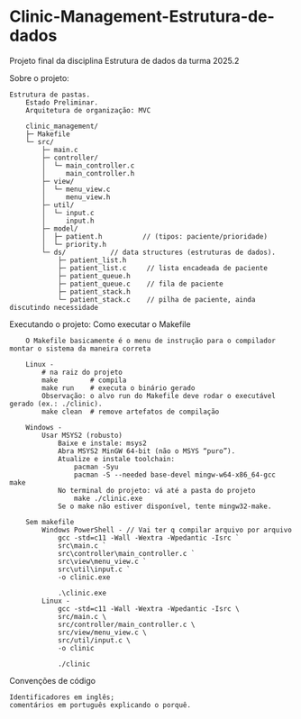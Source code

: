 # Clinic-Management-Estrutura-de-dados
Projeto final da disciplina Estrutura de dados da turma 2025.2  

Sobre o projeto:
    

    Estrutura de pastas.
        Estado Preliminar.
        Arquitetura de organização: MVC

        clinic_management/
        ├─ Makefile
        └─ src/
            ├─ main.c
            ├─ controller/
            │  └─ main_controller.c
            │     main_controller.h
            ├─ view/
            │  └─ menu_view.c
            │     menu_view.h
            ├─ util/
            │  └─ input.c
            │     input.h
            ├─ model/
            │  ├─ patient.h          // (tipos: paciente/prioridade) 
            │  └─ priority.h
            └─ ds/           // data structures (estruturas de dados).
                ├─ patient_list.h     
                ├─ patient_list.c     // lista encadeada de paciente 
                ├─ patient_queue.h   
                ├─ patient_queue.c    // fila de paciente 
                ├─ patient_stack.h    
                └─ patient_stack.c    // pilha de paciente, ainda discutindo necessidade


Executando o projeto:
    Como executar o Makefile

        O Makefile basicamente é o menu de instrução para o compilador montar o sistema da maneira correta

        Linux -
            # na raiz do projeto
            make        # compila
            make run    # executa o binário gerado
            Observação: o alvo run do Makefile deve rodar o executável gerado (ex.: ./clinic).
            make clean  # remove artefatos de compilação

        Windows -
            Usar MSYS2 (robusto)
                Baixe e instale: msys2
                Abra MSYS2 MinGW 64-bit (não o MSYS “puro”).
                Atualize e instale toolchain:
                    pacman -Syu
                    pacman -S --needed base-devel mingw-w64-x86_64-gcc make
                No terminal do projeto: vá até a pasta do projeto 
                    make ./clinic.exe
                Se o make não estiver disponível, tente mingw32-make.

        Sem makefile
            Windows PowerShell - // Vai ter q compilar arquivo por arquivo
                gcc -std=c11 -Wall -Wextra -Wpedantic -Isrc `
                src\main.c `
                src\controller\main_controller.c `
                src\view\menu_view.c `
                src\util\input.c `
                -o clinic.exe

                .\clinic.exe
            Linux - 
                gcc -std=c11 -Wall -Wextra -Wpedantic -Isrc \
                src/main.c \
                src/controller/main_controller.c \
                src/view/menu_view.c \
                src/util/input.c \
                -o clinic

                ./clinic

Convenções de código

    Identificadores em inglês; 
    comentários em português explicando o porquê.

